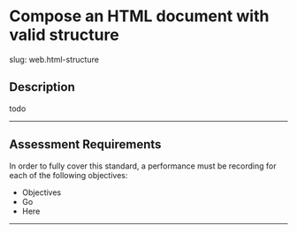 # Compose an HTML document with valid structure

slug: web.html-structure

## Description
todo

---
## Assessment Requirements
In order to fully cover this standard, a performance must be recording for each of the following objectives:

- Objectives
- Go
- Here


---
